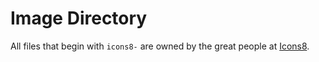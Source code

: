 # Image Directory

All files that begin with `icons8-` are owned by the great people at [Icons8](https://icons8.com).
